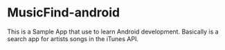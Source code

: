 # MusicFind-android

This is a Sample App that use to learn Android development. Basically is a search app for artists songs in the iTunes API.
